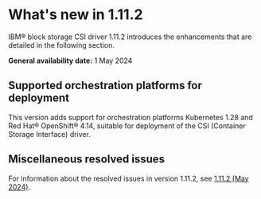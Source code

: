 # What's new in 1.11.2

IBM® block storage CSI driver 1.11.2 introduces the enhancements that are detailed in the following section.

**General availability date:** 1 May 2024

## Supported orchestration platforms for deployment

This version adds support for orchestration platforms Kubernetes 1.28 and Red Hat® OpenShift® 4.14, suitable for deployment of the CSI (Container Storage Interface) driver.

## Miscellaneous resolved issues

For information about the resolved issues in version 1.11.2, see [1.11.2 (May 2024)](changelog_1.11.2.md).